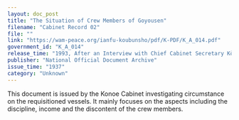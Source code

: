 ```yaml
---
layout: doc_post
title: "The Situation of Crew Members of Goyousen"
filename: "Cabinet Record 02"
file: ""
link: "https://wam-peace.org/ianfu-koubunsho/pdf/K-PDF/K_A_014.pdf"
government_id: "K_A_014"
release_time: "1993, After an Interview with Chief Cabinet Secretary Kōno Yōhei"
publisher: "National Official Document Archive"
issue_time: "1937"
category: "Unknown"
---
```

This document is issued by the Konoe Cabinet investigating circumstance on the requisitioned vessels. It mainly focuses on the aspects including the discipline, income and the discontent of the crew members.

